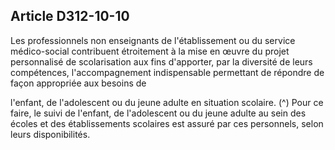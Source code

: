 ## Article D312-10-10

Les professionnels non enseignants de l'établissement ou du service médico-social contribuent étroitement
à la mise en œuvre du projet personnalisé de scolarisation aux fins d'apporter, par la diversité de leurs
compétences, l'accompagnement indispensable permettant de répondre de façon appropriée aux besoins de

l'enfant, de l'adolescent ou du jeune adulte en situation scolaire. (^)
Pour ce faire, le suivi de l'enfant, de l'adolescent ou du jeune adulte au sein des écoles et des établissements
scolaires est assuré par ces personnels, selon leurs disponibilités.

